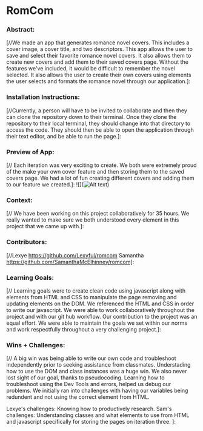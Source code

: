# RomCom  

### Abstract:
[//We made an app that generates romance novel covers. This includes a cover image, a cover title, and two descriptors. This app allows the user to save and select their favorite romance novel covers. It also allows them to create new covers and add them to their saved covers page. Without the features we've included, it would be difficult to remember the novel selected. It also allows the user to create their own covers using elements the user selects and formats the romance novel through our application.]:

### Installation Instructions:
[//Currently, a person will have to be invited to collaborate and then they can clone the repository down to their terminal. Once they clone the repository to their local terminal, they should change into that directory to access the code. They should then be able to open the application through their text editor, and be able to run the page.]: 

### Preview of App:
[// Each iteration was very exciting to create. We both were extremely proud of the make your own cover feature and then storing them to the saved covers page. We had a lot of fun creating different covers and adding them to our feature we created.]: 
![](![Alt text](https://files.slack.com/files-pri/T029P2S9M-F04F379QYQH/screen_shot_2022-12-11_at_3.58.44_pm.png))

### Context:
[// We have been working on this project collaboratively for 35 hours. We really wanted to make sure we both understood every element in this project that we came up with.]: 

### Contributors:
[//Lexye https://github.com/Lexyful/romcom
Samantha https://github.com/SamanthaMcElhinney/romcom]: 

### Learning Goals:
[// Learning goals were to create clean code using javascript along with elements from HTML and CSS to manipulate the page removing and updating elements on the DOM. We referenced the HTML and CSS in order to write our javascript. We were able to work collaboratively throughout the project and with our git hub workflow. Our contribution to the project was an equal effort. We were able to maintain the goals we set within our norms and work respectfully throughout a very challenging project.]: 

### Wins + Challenges:
[// A big win was being able to write our own code and troubleshoot independently prior to seeking assistance from classmates. Understading how to use the DOM and class instances was a huge win. We also never lost sight of our goal, thanks to pseudocoding. Learning how to troubleshoot using the Dev Tools and errors, helped us debug our problems. We initially ran into challenges with having our variables being redundent and not using the correct element from HTML. 

Lexye's challenges: Knowing how to productively research. 
Sam's challenges: Understanding classes and what elements to use from HTML and javascript specifically for storing the pages on iteration three. 
]: 
